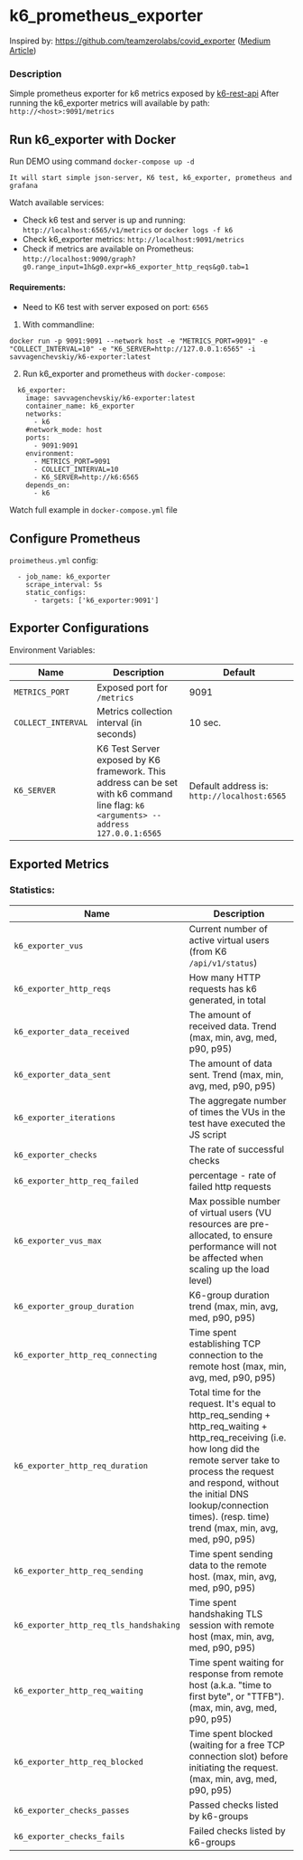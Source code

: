# k6_prometheus_exporter
Inspired by: https://github.com/teamzerolabs/covid_exporter ([Medium Article](https://medium.com/teamzerolabs/write-aprometheus-api-exporter-in-record-time-7518ee22f238))

### Description
Simple prometheus exporter for k6 metrics exposed by [k6-rest-api](https://k6.io/docs/misc/k6-rest-api/)
After running the k6_exporter metrics will available by path: `http://<host>:9091/metrics`

## Run k6_exporter with Docker

Run DEMO using command `docker-compose up -d`
``` 
It will start simple json-server, K6 test, k6_exporter, prometheus and grafana
```
Watch available services:
* Check k6 test and server is up and running: `http://localhost:6565/v1/metrics` or `docker logs -f k6`
* Check k6_exporter metrics: `http://localhost:9091/metrics`
* Check if metrics are available on Prometheus: `http://localhost:9090/graph?g0.range_input=1h&g0.expr=k6_exporter_http_reqs&g0.tab=1`

#### Requirements:
* Need to K6 test with server exposed on port: `6565`


1. With commandline:
``` 
docker run -p 9091:9091 --network host -e "METRICS_PORT=9091" -e "COLLECT_INTERVAL=10" -e "K6_SERVER=http://127.0.0.1:6565" -i savvagenchevskiy/k6-exporter:latest
```
2. Run k6_exporter and prometheus with `docker-compose`:
```
  k6_exporter:
    image: savvagenchevskiy/k6-exporter:latest
    container_name: k6_exporter
    networks: 
      - k6
    #network_mode: host
    ports:
      - 9091:9091
    environment:
      - METRICS_PORT=9091
      - COLLECT_INTERVAL=10
      - K6_SERVER=http://k6:6565
    depends_on: 
      - k6
```
Watch full example in `docker-compose.yml` file

## Configure Prometheus
`proimetheus.yml` config:
``` 
  - job_name: k6_exporter
    scrape_interval: 5s
    static_configs:
      - targets: ['k6_exporter:9091']
```


## Exporter Configurations
Environment Variables:

Name | Description | Default
----|----|----|
`METRICS_PORT` | Exposed port for `/metrics`| 9091 |
`COLLECT_INTERVAL` | Metrics collection interval (in seconds) | 10 sec. |
`K6_SERVER` | K6 Test Server exposed by K6 framework. This address can be set with k6 command line flag: `k6 <arguments> --address 127.0.0.1:6565` | Default address is: `http://localhost:6565` |




## Exported Metrics

### Statistics:
Name | Description
----|----|
`k6_exporter_vus` | Current number of active virtual users (from K6 `/api/v1/status`) |
`k6_exporter_http_reqs` | How many HTTP requests has k6 generated, in total |
`k6_exporter_data_received` | The amount of received data. Trend (max, min, avg, med, p90, p95) |
`k6_exporter_data_sent` | The amount of data sent. Trend (max, min, avg, med, p90, p95) |
`k6_exporter_iterations` | The aggregate number of times the VUs in the test have executed the JS script |
`k6_exporter_checks` | The rate of successful checks |
`k6_exporter_http_req_failed` | percentage - rate of failed http requests |
`k6_exporter_vus_max` | Max possible number of virtual users (VU resources are pre-allocated, to ensure performance will not be affected when scaling up the load level)|
`k6_exporter_group_duration` | K6-group duration trend (max, min, avg, med, p90, p95) |
`k6_exporter_http_req_connecting` | Time spent establishing TCP connection to the remote host (max, min, avg, med, p90, p95) |
`k6_exporter_http_req_duration` | Total time for the request. It's equal to http_req_sending + http_req_waiting + http_req_receiving (i.e. how long did the remote server take to process the request and respond, without the initial DNS lookup/connection times). (resp. time) trend (max, min, avg, med, p90, p95) |
`k6_exporter_http_req_sending` | Time spent sending data to the remote host. (max, min, avg, med, p90, p95) |
`k6_exporter_http_req_tls_handshaking` | Time spent handshaking TLS session with remote host (max, min, avg, med, p90, p95) |
`k6_exporter_http_req_waiting` | Time spent waiting for response from remote host (a.k.a. \"time to first byte\", or \"TTFB\").  (max, min, avg, med, p90, p95) |
`k6_exporter_http_req_blocked` | Time spent blocked (waiting for a free TCP connection slot) before initiating the request. (max, min, avg, med, p90, p95) |
`k6_exporter_checks_passes` | Passed checks listed by k6-groups |
`k6_exporter_checks_fails` | Failed checks listed by k6-groups |
